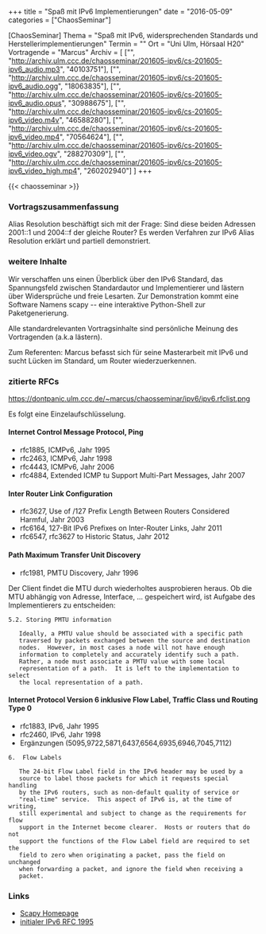 +++
title = "Spaß mit IPv6 Implementierungen"
date = "2016-05-09"
categories = ["ChaosSeminar"]

[ChaosSeminar]
Thema = "Spaß mit IPv6, widersprechenden Standards und Herstellerimplementierungen"
Termin = ""
Ort = "Uni Ulm, Hörsaal H20"
Vortragende = "Marcus"
Archiv = [
	["", "http://archiv.ulm.ccc.de/chaosseminar/201605-ipv6/cs-201605-ipv6_audio.mp3", "40103751"],
	["", "http://archiv.ulm.ccc.de/chaosseminar/201605-ipv6/cs-201605-ipv6_audio.ogg", "18063835"],
	["", "http://archiv.ulm.ccc.de/chaosseminar/201605-ipv6/cs-201605-ipv6_audio.opus", "30988675"],
	["", "http://archiv.ulm.ccc.de/chaosseminar/201605-ipv6/cs-201605-ipv6_video.m4v", "46588280"],
	["", "http://archiv.ulm.ccc.de/chaosseminar/201605-ipv6/cs-201605-ipv6_video.mp4", "70564624"],
	["", "http://archiv.ulm.ccc.de/chaosseminar/201605-ipv6/cs-201605-ipv6_video.ogv", "288270309"],
	["", "http://archiv.ulm.ccc.de/chaosseminar/201605-ipv6/cs-201605-ipv6_video_high.mp4", "260202940"]
	]
+++

{{< chaosseminar >}}

### Vortragszusammenfassung

Alias Resolution beschäftigt sich mit der Frage: Sind diese beiden Adressen 2001::1 und 2004::f der gleiche Router?
Es werden Verfahren zur IPv6 Alias Resolution erklärt und partiell demonstriert.

### weitere Inhalte

Wir verschaffen uns einen Überblick über den IPv6 Standard, das Spannungsfeld zwischen Standardautor und Implementierer und lästern über Widersprüche und freie Lesarten.
Zur Demonstration kommt eine Software Namens scapy -- eine interaktive Python-Shell zur Paketgenerierung.

Alle standardrelevanten Vortragsinhalte sind persönliche Meinung des Vortragenden (a.k.a lästern).

Zum Referenten: Marcus befasst sich für seine Masterarbeit mit IPv6 und sucht Lücken im Standard, um Router wiederzuerkennen.

### zitierte RFCs

https://dontpanic.ulm.ccc.de/~marcus/chaosseminar/ipv6/ipv6.rfclist.png

Es folgt eine Einzelaufschlüsselung.

#### Internet Control Message Protocol, Ping

- rfc1885, ICMPv6, Jahr 1995
- rfc2463, ICMPv6, Jahr 1998
- rfc4443, ICMPv6, Jahr 2006
- rfc4884, Extended ICMP tu Support Multi-Part Messages, Jahr 2007

#### Inter Router Link Configuration

- rfc3627, Use of /127 Prefix Length Between Routers Considered Harmful, Jahr 2003
- rfc6164, 127-Bit IPv6 Prefixes on Inter-Router Links, Jahr 2011
- rfc6547, rfc3627 to Historic Status, Jahr 2012

#### Path Maximum Transfer Unit Discovery

- rfc1981, PMTU Discovery, Jahr 1996

Der Client findet die MTU durch wiederholtes ausprobieren heraus. Ob die MTU abhängig von Adresse, Interface, ... gespeichert wird, ist Aufgabe des Implementierers zu entscheiden:


```
5.2. Storing PMTU information

   Ideally, a PMTU value should be associated with a specific path
   traversed by packets exchanged between the source and destination
   nodes.  However, in most cases a node will not have enough
   information to completely and accurately identify such a path.
   Rather, a node must associate a PMTU value with some local
   representation of a path.  It is left to the implementation to select
   the local representation of a path.
```

#### Internet Protocol Version 6 inklusive Flow Label, Traffic Class und Routing Type 0

- rfc1883, IPv6, Jahr 1995
- rfc2460, IPv6, Jahr 1998
- Ergänzungen (5095,9722,5871,6437,6564,6935,6946,7045,7112)

```
6.  Flow Labels

   The 24-bit Flow Label field in the IPv6 header may be used by a
   source to label those packets for which it requests special handling
   by the IPv6 routers, such as non-default quality of service or
   "real-time" service.  This aspect of IPv6 is, at the time of writing,
   still experimental and subject to change as the requirements for flow
   support in the Internet become clearer.  Hosts or routers that do not
   support the functions of the Flow Label field are required to set the
   field to zero when originating a packet, pass the field on unchanged
   when forwarding a packet, and ignore the field when receiving a
   packet.
```

### Links

- [Scapy Homepage](http://www.secdev.org/projects/scapy/)
- [initialer IPv6 RFC 1995](https://tools.ietf.org/html/rfc1883)

